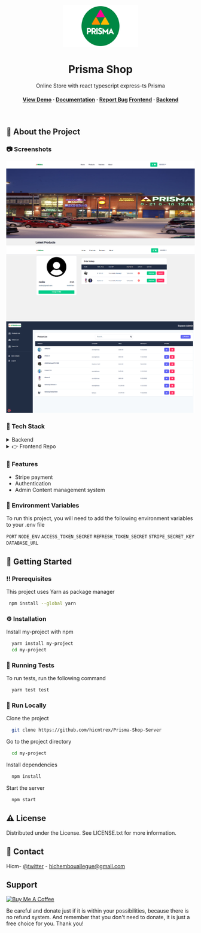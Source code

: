 <div align="center">

  <img src="./public/Prisma-Emblema.png" alt="logo" width="200" height="auto" />
  <h1>Prisma Shop </h1>
  
  <p>
    Online Store with react typescript express-ts Prisma
  </p>
  
  
<h4>
    <a href="https://type-shop.vercel.app/">View Demo</a>
  <span> · </span>
    <a href="https://github.com/hicmtrex/Cooper-Shop">Documentation</a>
  <span> · </span>
    <a href="https://github.com/hicmtrex/TypeShop-Frontend/issues/">Report Bug</a>
    <a href="https://github.com/hicmtrex/TypeShop-Frontend/issues/">Frontend</a>
  <span> · </span>
    <a href="https://github.com/hicmtrex/TypeShop-Backend">Backend</a>
  </h4>
</div>

<br />

<!-- About the Project -->

## :star2: About the Project

<!-- Screenshots -->

### :camera: Screenshots

<div align="center"> 
  <img  alt="React" src="./public/images/Prisma_Shop_-_2022-12-03_19.01.19.png" />
</div>

<div align="center"> 
  <img  alt="React" src="./public/images/fqzf.png" />
</div>

<div align="center"> 
  <img  alt="React" src="./public/images/Prisma_Shop_-_2022-12-03_19.03.27.png" />
</div>
<!-- TechStack -->

### :space_invader: Tech Stack

<details>
  <summary>Backend</summary>
  <ul>
    <li><a href="https://www.typescriptlang.org/">Typescript</a></li>
    <li><a href="https://nodejs.org/en/">Node js</a></li>
    <li><a href="https://expressjs.com/">Express</a></li>
    <li><a href="https://www.prisma.io/">Prisma</a></li>
    <li><a href="https://www.mysql.com/">MySQL</a></li>
  </ul>
</details>

<details>
  <summary>👉 Frontend Repo</summary>
     <ul>
  <a href="https://github.com/hicmtrex/Prisma-Shop-Front">prismashop-backend</a>
     </ul>
  
</details>

<!-- Features -->

### :dart: Features

- Stripe payment
- Authentication
- Admin Content management system

### :key: Environment Variables

To run this project, you will need to add the following environment variables to your .env file

`PORT`
`NODE_ENV`
`ACCESS_TOKEN_SECRET`
`REFRESH_TOKEN_SECRET`
`STRIPE_SECRET_KEY`
`DATABASE_URL`

## :toolbox: Getting Started

<!-- Prerequisites -->

### :bangbang: Prerequisites

This project uses Yarn as package manager

```bash
 npm install --global yarn
```

<!-- Installation -->

### :gear: Installation

Install my-project with npm

```bash
  yarn install my-project
  cd my-project
```

<!-- Running Tests -->

### :test_tube: Running Tests

To run tests, run the following command

```bash
  yarn test test
```

<!-- Run Locally -->

### :running: Run Locally

Clone the project

```bash
  git clone https://github.com/hicmtrex/Prisma-Shop-Server
```

Go to the project directory

```bash
  cd my-project
```

Install dependencies

```bash
  npm install
```

Start the server

```bash
  npm start
```

<!-- License -->

## :warning: License

Distributed under the License. See LICENSE.txt for more information.

<!-- Contact -->

## :handshake: Contact

Hicm- [@twitter](https://twitter.com/hicmtrex) - hichembouallegue@gmail.com

## Support

<a href="https://www.buymeacoffee.com/hicmtrex" target="_blank" style="display: inline-block !important;"><img src="https://cdn.buymeacoffee.com/buttons/v2/default-green.png" alt="Buy Me A Coffee" height="41" width="174"></a>

Be careful and donate just if it is within your possibilities, because there is no refund system. And remember that you don't need to donate, it is just a free choice for you. Thank you!
